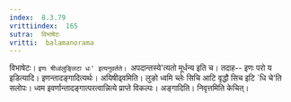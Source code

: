 ```yaml
---
index:  8.3.79
vrittiindex:  165
sutra:  विभाषेटः
vritti:  balamanorama 
---
```


विभाषेटः। `इणः षीध्वंलुङ्लिटा धः' इत्यनुवर्तते। `अपदान्तस्ये'त्यतो मूर्धन्य इति च। तदाह-- इणः परो य इडित्यादि। इणन्तादङ्गादित्यर्थः। अयिषीढ्वमिति। लुङो ध्वमि च्लेः सिचि आटि वृद्धौ सिच इटि `धि चे'ति सलोपः। ध्वम इवर्णान्तादङ्गात्परत्वान्नित्ये प्राप्ते विकल्पः। अङ्गादिति। निवृत्तमिति केचित्।


